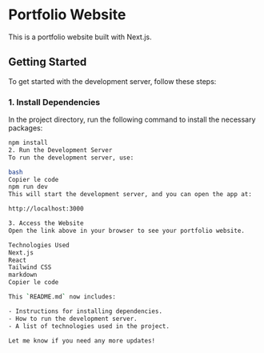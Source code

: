 # Portfolio Website

This is a portfolio website built with Next.js.

## Getting Started

To get started with the development server, follow these steps:

### 1. Install Dependencies

In the project directory, run the following command to install the necessary packages:

```bash
npm install
2. Run the Development Server
To run the development server, use:

bash
Copier le code
npm run dev
This will start the development server, and you can open the app at:

http://localhost:3000

3. Access the Website
Open the link above in your browser to see your portfolio website.

Technologies Used
Next.js
React
Tailwind CSS
markdown
Copier le code

This `README.md` now includes:

- Instructions for installing dependencies.
- How to run the development server.
- A list of technologies used in the project.

Let me know if you need any more updates!